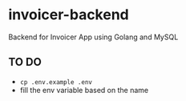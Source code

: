 # invoicer-backend
Backend for Invoicer App using Golang and MySQL

## TO DO
- `cp .env.example .env`
- fill the env variable based on the name
